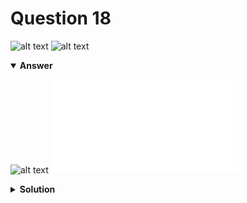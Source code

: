 # Question 18
![alt text](../ques-ref-9-18.png)
![alt text](q18.png)

<details open>
<summary><b>Answer</b></summary>

![alt text](a18.svg)
![alt text](a18.py)
</details>

<details>
<summary><b>Solution</b></summary>

![alt text](s18.png)
</details>
